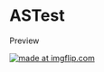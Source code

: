# ASTest
Preview

<a href="https://imgflip.com/gif/3gjkv0"><img src="https://i.imgflip.com/3gjkv0.gif" title="made at imgflip.com"/></a>
